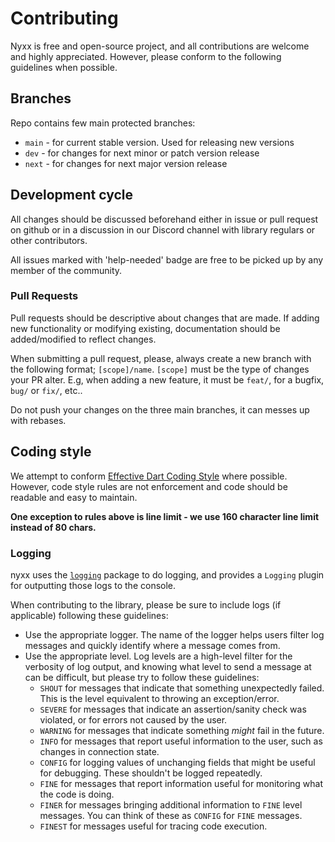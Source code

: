 # Contributing
Nyxx is free and open-source project, and all contributions are welcome and highly appreciated.
However, please conform to the following guidelines when possible.

## Branches

Repo contains few main protected branches:
- `main` - for current stable version. Used for releasing new versions
- `dev` - for changes for next minor or patch version release
- `next` - for changes for next major version release

## Development cycle

All changes should be discussed beforehand either in issue or pull request on github 
or in a discussion in our Discord channel with library regulars or other contributors.

All issues marked with 'help-needed' badge are free to be picked up by any member of the community. 

### Pull Requests

Pull requests should be descriptive about changes that are made. 
If adding new functionality or modifying existing, documentation should be added/modified to reflect changes.

When submitting a pull request, please, always create a new branch with the following format; `[scope]/name`.
`[scope]` must be the type of changes your PR alter. E.g, when adding a new feature, it must be `feat/`, for a bugfix, `bug/` or `fix/`, etc..

Do not push your changes on the three main branches, it can messes up with rebases.

## Coding style

We attempt to conform [Effective Dart Coding Style](https://dart.dev/guides/language/effective-dart/style) where possible.
However, code style rules are not enforcement and code should be readable and easy to maintain.

**One exception to rules above is line limit - we use 160 character line limit instead of 80 chars.**

### Logging
nyxx uses the [`logging`](https://pub.dev/packages/logging) package to do logging, and provides a `Logging` plugin for outputting those logs to the console.

When contributing to the library, please be sure to include logs (if applicable) following these guidelines:
- Use the appropriate logger. The name of the logger helps users filter log messages and quickly identify where a message comes from.
- Use the appropriate level. Log levels are a high-level filter for the verbosity of log output, and knowing what level to send a message at can be difficult, but please try to follow these guidelines:
    - `SHOUT` for messages that indicate that something unexpectedly failed. This is the level equivalent to throwing an exception/error.
    - `SEVERE` for messages that indicate an assertion/sanity check was violated, or for errors not caused by the user.
    - `WARNING` for messages that indicate something *might* fail in the future.
    - `INFO` for messages that report useful information to the user, such as changes in connection state.
    - `CONFIG` for logging values of unchanging fields that might be useful for debugging. These shouldn't be logged repeatedly.
    - `FINE` for messages that report information useful for monitoring what the code is doing.
    - `FINER` for messages bringing additional information to `FINE` level messages. You can think of these as `CONFIG` for `FINE` messages.
    - `FINEST` for messages useful for tracing code execution.
